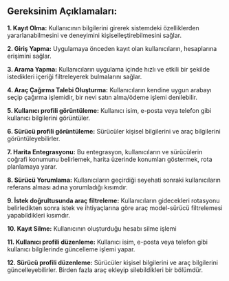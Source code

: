 
Gereksinim Açıklamaları:
--

**1. Kayıt Olma:** Kullanıcının bilgilerini girerek sistemdeki özelliklerden yararlanabilmesini ve deneyimini kişiselleştirebilmesini sağlar.

**2. Giriş Yapma:** Uygulamaya önceden kayıt olan kullanıcıların, hesaplarına erişimini sağlar.

**3. Arama Yapma:** Kullanıcıların uygulama içinde hızlı ve etkili bir şekilde istedikleri içeriği filtreleyerek bulmalarını sağlar.

**4. Araç Çağırma Talebi Oluşturma:** 
Kullanıcıların kendine uygun arabayı seçip çağırma işlemidir, bir nevi satın alma/ödeme işlemi denilebilir.

**5. Kullanıcı profili görüntüleme:**
Kullanıcı isim, e-posta veya telefon gibi kullanıcı bilgilerini görüntüler.

**6. Sürücü profili görüntüleme:**
Sürücüler kişisel bilgilerini ve araç bilgilerini görüntüleyebilirler.

**7. Harita Entegrasyonu:**
Bu entegrasyon, kullanıcıların ve sürücülerin coğrafi konumunu belirlemek, harita üzerinde konumları göstermek, rota planlamaya yarar.

**8. Sürücü Yorumlama:**
Kullanıcıların geçirdiği seyehati sonraki kullanıcıların referans alması adına yorumladığı kısımdır.

**9. İstek doğrultusunda araç filtreleme:**
Kullanıcıların gidecekleri rotasyonu belirledikten sonra istek ve ihtiyaçlarına göre araç model-sürücü filtrelemesi yapabildikleri kısımdır.

**10. Kayıt Silme:**
Kullanıcının oluşturduğu hesabı silme işlemi

**11. Kullanıcı profili düzenleme:**
Kullanıcı isim, e-posta veya telefon gibi kullanıcı bilgilerinde güncelleme işlemi yapar.

**12. Sürücü profili düzenleme:**
Sürücüler kişisel bilgilerini ve araç bilgilerini güncelleyebilirler. Birden fazla araç ekleyip silebildikleri bir bölümdür.
